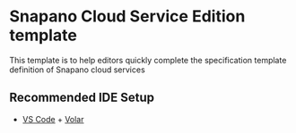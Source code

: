# Snapano Cloud Service Edition template

This template is to help editors quickly complete the specification template definition of Snapano cloud services



## Recommended IDE Setup

- [VS Code](https://code.visualstudio.com/) + [Volar](https://marketplace.visualstudio.com/items?itemName=Vue.volar)
